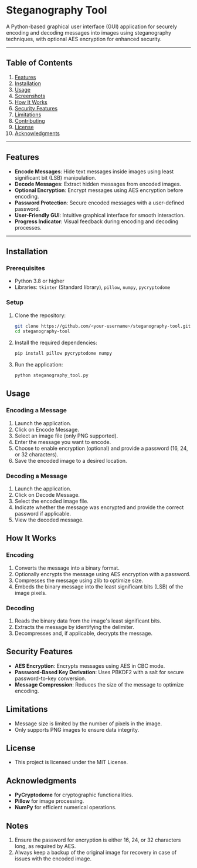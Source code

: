# Steganography Tool

A Python-based graphical user interface (GUI) application for securely encoding and decoding messages into images using steganography techniques, with optional AES encryption for enhanced security.

---

## Table of Contents

1. [Features](#features)
2. [Installation](#installation)
3. [Usage](#usage)
4. [Screenshots](#screenshots)
5. [How It Works](#how-it-works)
6. [Security Features](#security-features)
7. [Limitations](#limitations)
8. [Contributing](#contributing)
9. [License](#license)
10. [Acknowledgments](#acknowledgments)

---

## Features

- **Encode Messages**: Hide text messages inside images using least significant bit (LSB) manipulation.
- **Decode Messages**: Extract hidden messages from encoded images.
- **Optional Encryption**: Encrypt messages using AES encryption before encoding.
- **Password Protection**: Secure encoded messages with a user-defined password.
- **User-Friendly GUI**: Intuitive graphical interface for smooth interaction.
- **Progress Indicator**: Visual feedback during encoding and decoding processes.

---

## Installation

### Prerequisites

- Python 3.8 or higher
- Libraries: `tkinter` (Standard library), `pillow`, `numpy`, `pycryptodome`

### Setup

1. Clone the repository:
   ```bash
   git clone https://github.com/<your-username>/steganography-tool.git
   cd steganography-tool
   
2. Install the required dependencies:
   ```bash
   pip install pillow pycryptodome numpy
3. Run the application:
   ```bash
   python steganography_tool.py

## Usage

### Encoding a Message

1. Launch the application.
2. Click on Encode Message.
3. Select an image file (only PNG supported).
4. Enter the message you want to encode.
5. Choose to enable encryption (optional) and provide a password (16, 24, or 32 characters).
6. Save the encoded image to a desired location.

### Decoding a Message

1. Launch the application.
2. Click on Decode Message.
3. Select the encoded image file.
4. Indicate whether the message was encrypted and provide the correct password if applicable.
5. View the decoded message.

## How It Works

### Encoding

1. Converts the message into a binary format.
2. Optionally encrypts the message using AES encryption with a password.
3. Compresses the message using zlib to optimize size.
4. Embeds the binary message into the least significant bits (LSB) of the image pixels.

### Decoding

1. Reads the binary data from the image's least significant bits.
2. Extracts the message by identifying the delimiter.
3. Decompresses and, if applicable, decrypts the message.

## Security Features

- **AES Encryption**: Encrypts messages using AES in CBC mode.
- **Password-Based Key Derivation**: Uses PBKDF2 with a salt for secure password-to-key conversion.
- **Message Compression**: Reduces the size of the message to optimize encoding.

## Limitations

- Message size is limited by the number of pixels in the image.
- Only supports PNG images to ensure data integrity.

## License

- This project is licensed under the MIT License.

## Acknowledgments

- **PyCryptodome** for cryptographic functionalities.
- **Pillow** for image processing.
- **NumPy** for efficient numerical operations.

## Notes

1. Ensure the password for encryption is either 16, 24, or 32 characters long, as required by AES.
2. Always keep a backup of the original image for recovery in case of issues with the encoded image.

